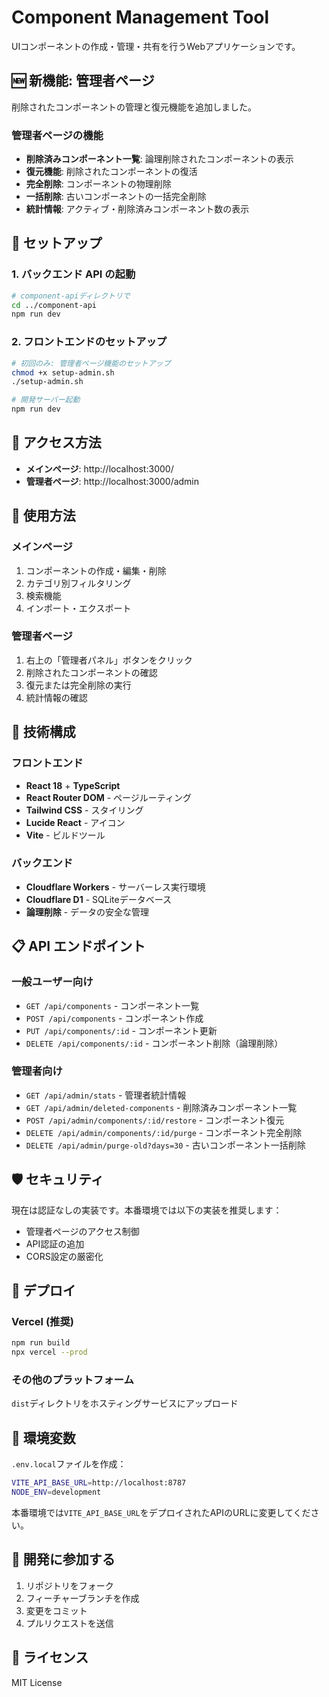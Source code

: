 # Component Management Tool

UIコンポーネントの作成・管理・共有を行うWebアプリケーションです。

## 🆕 新機能: 管理者ページ

削除されたコンポーネントの管理と復元機能を追加しました。

### 管理者ページの機能
- **削除済みコンポーネント一覧**: 論理削除されたコンポーネントの表示
- **復元機能**: 削除されたコンポーネントの復活
- **完全削除**: コンポーネントの物理削除
- **一括削除**: 古いコンポーネントの一括完全削除
- **統計情報**: アクティブ・削除済みコンポーネント数の表示

## 🚀 セットアップ

### 1. バックエンド API の起動

```bash
# component-apiディレクトリで
cd ../component-api
npm run dev
```

### 2. フロントエンドのセットアップ

```bash
# 初回のみ: 管理者ページ機能のセットアップ
chmod +x setup-admin.sh
./setup-admin.sh

# 開発サーバー起動
npm run dev
```

## 📱 アクセス方法

- **メインページ**: http://localhost:3000/
- **管理者ページ**: http://localhost:3000/admin

## 🎯 使用方法

### メインページ
1. コンポーネントの作成・編集・削除
2. カテゴリ別フィルタリング
3. 検索機能
4. インポート・エクスポート

### 管理者ページ
1. 右上の「管理者パネル」ボタンをクリック
2. 削除されたコンポーネントの確認
3. 復元または完全削除の実行
4. 統計情報の確認

## 🔧 技術構成

### フロントエンド
- **React 18** + **TypeScript**
- **React Router DOM** - ページルーティング
- **Tailwind CSS** - スタイリング
- **Lucide React** - アイコン
- **Vite** - ビルドツール

### バックエンド
- **Cloudflare Workers** - サーバーレス実行環境
- **Cloudflare D1** - SQLiteデータベース
- **論理削除** - データの安全な管理

## 📋 API エンドポイント

### 一般ユーザー向け
- `GET /api/components` - コンポーネント一覧
- `POST /api/components` - コンポーネント作成
- `PUT /api/components/:id` - コンポーネント更新
- `DELETE /api/components/:id` - コンポーネント削除（論理削除）

### 管理者向け
- `GET /api/admin/stats` - 管理者統計情報
- `GET /api/admin/deleted-components` - 削除済みコンポーネント一覧
- `POST /api/admin/components/:id/restore` - コンポーネント復元
- `DELETE /api/admin/components/:id/purge` - コンポーネント完全削除
- `DELETE /api/admin/purge-old?days=30` - 古いコンポーネント一括削除

## 🛡️ セキュリティ

現在は認証なしの実装です。本番環境では以下の実装を推奨します：

- 管理者ページのアクセス制御
- API認証の追加
- CORS設定の厳密化

## 🚀 デプロイ

### Vercel (推奨)
```bash
npm run build
npx vercel --prod
```

### その他のプラットフォーム
`dist`ディレクトリをホスティングサービスにアップロード

## 📝 環境変数

`.env.local`ファイルを作成：
```bash
VITE_API_BASE_URL=http://localhost:8787
NODE_ENV=development
```

本番環境では`VITE_API_BASE_URL`をデプロイされたAPIのURLに変更してください。

## 🤝 開発に参加する

1. リポジトリをフォーク
2. フィーチャーブランチを作成
3. 変更をコミット
4. プルリクエストを送信

## 📄 ライセンス

MIT License
